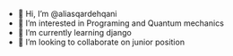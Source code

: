 - 👋 Hi, I’m @aliasqardehqani
- 👀 I’m interested in Programing and Quantum mechanics
- 🌱 I’m currently learning django
- 💞️ I’m looking to collaborate on junior position


<!---
aliasqardehqani/aliasqardehqani is a ✨ special ✨ repository because its `README.md` (this file) appears on your GitHub profile.
You can click the Preview link to take a look at your changes.
--->
